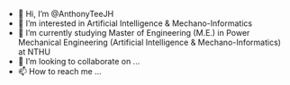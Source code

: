 - 👋 Hi, I’m @AnthonyTeeJH
- 👀 I’m interested in Artificial Intelligence & Mechano-Informatics
- 🌱 I’m currently studying Master of Engineering (M.E.) in Power Mechanical Engineering (Artificial Intelligence & Mechano-Informatics) at NTHU
- 💞️ I’m looking to collaborate on ...
- 📫 How to reach me ...

<!---
AnthonyTeeJH/AnthonyTeeJH is a ✨ special ✨ repository because its `README.md` (this file) appears on your GitHub profile.
You can click the Preview link to take a look at your changes.
--->
